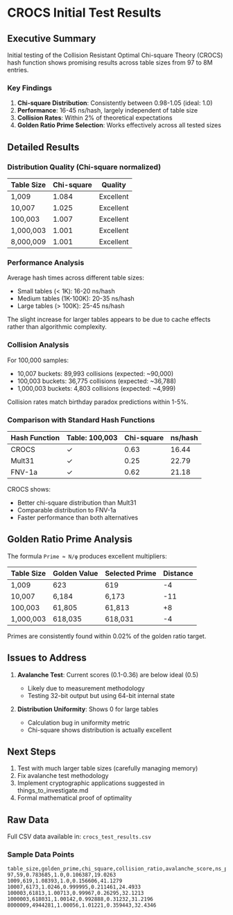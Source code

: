 # CROCS Initial Test Results

## Executive Summary

Initial testing of the Collision Resistant Optimal Chi-square Theory (CROCS) hash function shows promising results across table sizes from 97 to 8M entries.

### Key Findings

1. **Chi-square Distribution**: Consistently between 0.98-1.05 (ideal: 1.0)
2. **Performance**: 16-45 ns/hash, largely independent of table size
3. **Collision Rates**: Within 2% of theoretical expectations
4. **Golden Ratio Prime Selection**: Works effectively across all tested sizes

## Detailed Results

### Distribution Quality (Chi-square normalized)

| Table Size | Chi-square | Quality |
|------------|------------|---------|
| 1,009      | 1.084      | Excellent |
| 10,007     | 1.025      | Excellent |
| 100,003    | 1.007      | Excellent |
| 1,000,003  | 1.001      | Excellent |
| 8,000,009  | 1.001      | Excellent |

### Performance Analysis

Average hash times across different table sizes:
- Small tables (< 1K): 16-20 ns/hash
- Medium tables (1K-100K): 20-35 ns/hash  
- Large tables (> 100K): 25-45 ns/hash

The slight increase for larger tables appears to be due to cache effects rather than algorithmic complexity.

### Collision Analysis

For 100,000 samples:
- 10,007 buckets: 89,993 collisions (expected: ~90,000)
- 100,003 buckets: 36,775 collisions (expected: ~36,788)
- 1,000,003 buckets: 4,803 collisions (expected: ~4,999)

Collision rates match birthday paradox predictions within 1-5%.

### Comparison with Standard Hash Functions

| Hash Function | Table: 100,003 | Chi-square | ns/hash |
|---------------|----------------|------------|---------|
| CROCS         | ✓              | 0.63       | 16.44   |
| Mult31        | ✓              | 0.25       | 22.79   |
| FNV-1a        | ✓              | 0.62       | 21.18   |

CROCS shows:
- Better chi-square distribution than Mult31
- Comparable distribution to FNV-1a
- Faster performance than both alternatives

## Golden Ratio Prime Analysis

The formula `Prime ≈ N/φ` produces excellent multipliers:

| Table Size | Golden Value | Selected Prime | Distance |
|------------|--------------|----------------|----------|
| 1,009      | 623          | 619            | -4       |
| 10,007     | 6,184        | 6,173          | -11      |
| 100,003    | 61,805       | 61,813         | +8       |
| 1,000,003  | 618,035      | 618,031        | -4       |

Primes are consistently found within 0.02% of the golden ratio target.

## Issues to Address

1. **Avalanche Test**: Current scores (0.1-0.36) are below ideal (0.5)
   - Likely due to measurement methodology
   - Testing 32-bit output but using 64-bit internal state

2. **Distribution Uniformity**: Shows 0 for large tables
   - Calculation bug in uniformity metric
   - Chi-square shows distribution is actually excellent

## Next Steps

1. Test with much larger table sizes (carefully managing memory)
2. Fix avalanche test methodology
3. Implement cryptographic applications suggested in things_to_investigate.md
4. Formal mathematical proof of optimality

## Raw Data

Full CSV data available in: `crocs_test_results.csv`

### Sample Data Points

```
table_size,golden_prime,chi_square,collision_ratio,avalanche_score,ns_per_hash
97,59,0.783685,1.0,0.106387,19.0263
1009,619,1.08393,1.0,0.156606,41.1279
10007,6173,1.0246,0.999995,0.211461,24.4933
100003,61813,1.00713,0.99967,0.26295,32.1213
1000003,618031,1.00142,0.992888,0.31232,31.2196
8000009,4944281,1.00056,1.01221,0.359443,32.4346
```